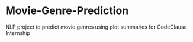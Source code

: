 # Movie-Genre-Prediction
NLP project to predict movie genres using plot summaries for CodeClause Internship
